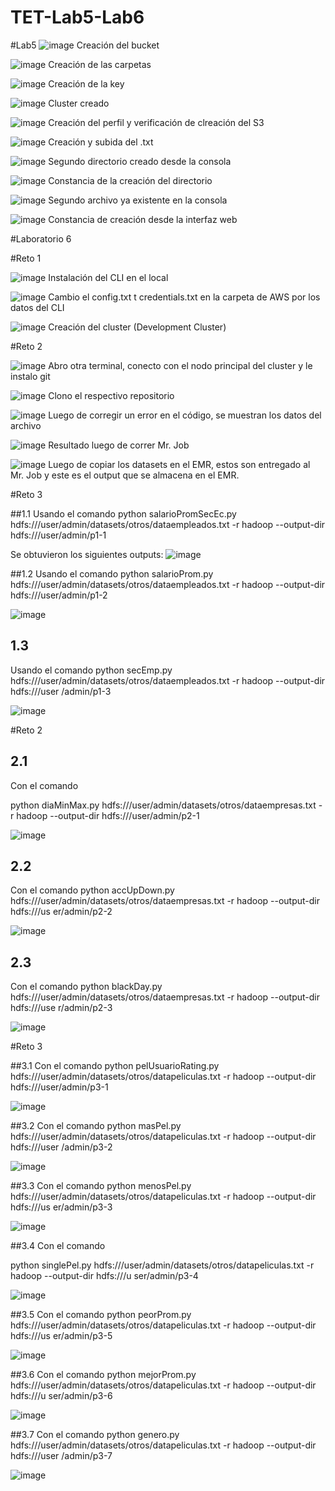 # TET-Lab5-Lab6

#Lab5
![image](./Imágenes/1.png)
Creación del bucket

![image](./Imágenes/2.png)
Creación de las carpetas

![image](./Imágenes/3.png)
Creación de la key

![image](./Imágenes/4.png)
Cluster creado

![image](./Imágenes/5.png)
Creación del perfil y verificación de clreación del S3

![image](./Imágenes/6.png)
Creación y subida del .txt

![image](./Imágenes/7.png)
Segundo directorio creado desde la consola

![image](./Imágenes/8.png)
Constancia de la creación del directorio

![image](./Imágenes/9.png)
Segundo archivo ya existente en la consola

![image](./Imágenes/10.png)
Constancia de creación desde la interfaz web

#Laboratorio 6

#Reto 1

![image](./Imágenes/11.png)
Instalación del CLI en el local

![image](./Imágenes/12.png)
Cambio el config.txt t credentials.txt en la carpeta de AWS por los datos del CLI

![image](./Imágenes/13.png)
Creación del cluster (Development Cluster)

#Reto 2

![image](./Imágenes/14.png)
Abro otra terminal, conecto con el nodo principal del cluster y le instalo git

![image](./Imágenes/15.png)
Clono el respectivo repositorio

![image](./Imágenes/16.png)
Luego de corregir un error en el código, se muestran los datos del archivo

![image](./Imágenes/17.png)
Resultado luego de correr Mr. Job

![image](./Imágenes/18.png)
Luego de copiar los datasets en el EMR, estos son entregado al Mr. Job y este es el output que se almacena en el EMR.

#Reto 3

##1.1
Usando el comando
python salarioPromSecEc.py hdfs:///user/admin/datasets/otros/dataempleados.txt -r hadoop --output-dir hdfs:///user/admin/p1-1

Se obtuvieron los siguientes outputs:
![image](./Imágenes/a.png)


##1.2
Usando el comando
 python salarioProm.py hdfs:///user/admin/datasets/otros/dataempleados.txt -r hadoop --output-dir hdfs:///user/admin/p1-2
 
 ![image](./Imágenes/b.png)

## 1.3

Usando el comando
 python secEmp.py hdfs:///user/admin/datasets/otros/dataempleados.txt -r hadoop --output-dir hdfs:///user
/admin/p1-3

![image](./Imágenes/c.png)

#Reto 2

## 2.1
Con el comando

 python diaMinMax.py hdfs:///user/admin/datasets/otros/dataempresas.txt -r hadoop --output-dir hdfs:///user/admin/p2-1
 
 ![image](./Imágenes/d.png)

## 2.2
Con el comando 
 python accUpDown.py hdfs:///user/admin/datasets/otros/dataempresas.txt -r hadoop --output-dir hdfs:///us
er/admin/p2-2

![image](./Imágenes/e.png)

## 2.3
Con el comando
python blackDay.py hdfs:///user/admin/datasets/otros/dataempresas.txt -r hadoop --output-dir hdfs:///use
r/admin/p2-3

![image](./Imágenes/f.png)

#Reto 3

##3.1
Con el comando
 python pelUsuarioRating.py hdfs:///user/admin/datasets/otros/datapeliculas.txt -r hadoop --output-dir hdfs:///user/admin/p3-1
 
 ![image](./Imágenes/g.png)

##3.2
Con el comando
 python masPel.py hdfs:///user/admin/datasets/otros/datapeliculas.txt -r hadoop --output-dir hdfs:///user
/admin/p3-2

![image](./Imágenes/h.png)

##3.3
Con el comando
python menosPel.py hdfs:///user/admin/datasets/otros/datapeliculas.txt -r hadoop --output-dir hdfs:///us
er/admin/p3-3

![image](./Imágenes/i.png)

##3.4
Con el comando

python singlePel.py hdfs:///user/admin/datasets/otros/datapeliculas.txt -r hadoop --output-dir hdfs:///u
ser/admin/p3-4

![image](./Imágenes/j.png)

##3.5
Con el comando
 python peorProm.py hdfs:///user/admin/datasets/otros/datapeliculas.txt -r hadoop --output-dir hdfs:///us
er/admin/p3-5

![image](./Imágenes/k.png)

##3.6
Con el comando
python mejorProm.py hdfs:///user/admin/datasets/otros/datapeliculas.txt -r hadoop --output-dir hdfs:///u
ser/admin/p3-6

![image](./Imágenes/l.png)

##3.7
Con el comando
 python genero.py hdfs:///user/admin/datasets/otros/datapeliculas.txt -r hadoop --output-dir hdfs:///user
/admin/p3-7

![image](./Imágenes/m.png)

 
